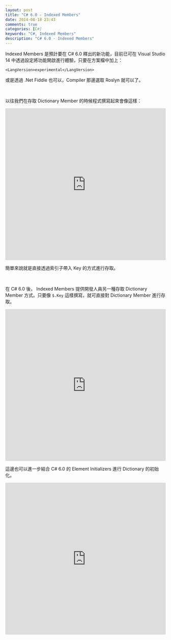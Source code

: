 ```yaml
---
layout: post
title: "C# 6.0 - Indexed Members"
date: 2014-08-18 23:43
comments: true
categories: [C#]
keywords: "C#, Indexed Members"
description: "C# 6.0 - Indexed Members"
---
```


Indexed Members 是預計要在 C# 6.0 釋出的新功能，目前已可在 Visual Studio 14 中透過設定將功能開啟進行體驗，只要在方案檔中加上：  

<!-- More -->

    <LangVersion>experimental</LangVersion>

或是透過 .Net Fiddle 也可以，Compiler 那邊選取 Roslyn 就可以了。  

<br/>

以往我們在存取 Dictionary Member 的時候程式撰寫起來會像這樣：  

<iframe width="100%" height="475" src="https://dotnetfiddle.net/Widget/qbnRaw" frameborder="0"></iframe>  

<br/>

簡單來說就是直接透過索引子帶入 Key 的方式進行存取。  

<br/>

在 C# 6.0 後， Indexed Members 提供開發人員另一種存取 Dictionary Member 方式。只要像 `$.Key` 這樣撰寫，就可直接對 Dictionary Member 進行存取。  

<iframe width="100%" height="475" src="https://dotnetfiddle.net/Widget/EUlTKH" frameborder="0"></iframe>  

<br/>

這邊也可以進一步結合 C# 6.0 的 Element Initializers 進行 Dictionary 的初始化。  

<iframe width="100%" height="475" src="https://dotnetfiddle.net/Widget/YbqJ1t" frameborder="0"></iframe>  
